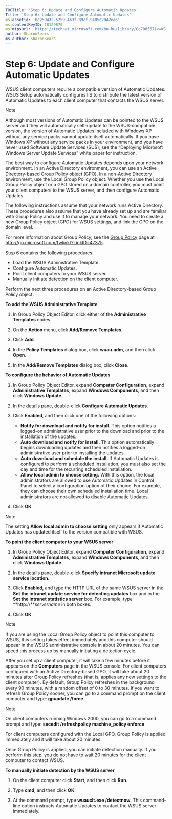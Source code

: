 ```yaml
---
TOCTitle: 'Step 6: Update and Configure Automatic Updates'
Title: 'Step 6: Update and Configure Automatic Updates'
ms:assetid: 'be259432-5259-463f-89cf-9485c2042ea6'
ms:contentKeyID: 18129870
ms:mtpsurl: 'https://technet.microsoft.com/hu-hu/library/Cc708567(v=WS.10)'
author: SharonSears
ms.author: SharonSears
---
```


Step 6: Update and Configure Automatic Updates
==============================================

WSUS client computers require a compatible version of Automatic Updates. WSUS Setup automatically configures IIS to distribute the latest version of Automatic Updates to each client computer that contacts the WSUS server.

> [!Note]  
> Although most versions of Automatic Updates can be pointed to the WSUS server and they will automatically self-update to the WSUS-compatible version, the version of Automatic Updates included with Windows XP without any service packs cannot update itself automatically. If you have Windows XP without any service packs in your environment, and you have never used Software Update Services (SUS), see the “Deploying Microsoft Windows Server Update Services” white paper for instruction. 

The best way to configure Automatic Updates depends upon your network environment. In an Active Directory environment, you can use an Active Directory-based Group Policy object (GPO). In a non-Active Directory environment, use the Local Group Policy object. Whether you use the Local Group Policy object or a GPO stored on a domain controller, you must point your client computers to the WSUS server, and then configure Automatic Updates.

The following instructions assume that your network runs Active Directory. These procedures also assume that you have already set up and are familiar with Group Policy and use it to manage your network. You need to create a new Group Policy object (GPO) for WSUS settings, and link the GPO on the domain level.

For more information about Group Policy, see the [Group Policy](http://go.microsoft.com/fwlink/?linkid=47375) page at http://go.microsoft.com/fwlink/?LinkID=47375.

Step 6 contains the following procedures:

-   Load the WSUS Administrative Template.
-   Configure Automatic Updates.
-   Point client computers to your WSUS server.
-   Manually initiate detection on the client computer.

Perform the next three procedures on an Active Directory-based Group Policy object.

**To add the WSUS Administrative Template**
1.  In Group Policy Object Editor, click either of the **Administrative Templates** nodes.

2.  On the **Action** menu, click **Add/Remove Templates**.

3.  Click **Add**.

4.  In the **Policy Templates** dialog box, click **wuau.adm**, and then click **Open**.

5.  In the **Add/Remove Templates** dialog box, click **Close**.

**To configure the behavior of Automatic Updates**
1.  In Group Policy Object Editor, expand **Computer Configuration**, expand **Administrative Templates**, expand **Windows Components**, and then click **Windows Update**.

2.  In the details pane, double-click **Configure Automatic Updates**.

3.  Click **Enabled**, and then click one of the following options:

    -   **Notify for download and notify for install.** This option notifies a logged-on administrative user prior to the download and prior to the installation of the updates.
    -   **Auto download and notify for install.** This option automatically begins downloading updates and then notifies a logged-on administrative user prior to installing the updates.
    -   **Auto download and schedule the install.** If Automatic Updates is configured to perform a scheduled installation, you must also set the day and time for the recurring scheduled installation.
    -   **Allow local admin to choose setting.** With this option, the local administrators are allowed to use Automatic Updates in Control Panel to select a configuration option of their choice. For example, they can choose their own scheduled installation time. Local administrators are not allowed to disable Automatic Updates.

4.  Click **OK**.

> [!Note]  
> The setting **Allow local admin to choose setting** only appears if Automatic Updates has updated itself to the version compatible with WSUS. 

**To point the client computer to your WSUS server**
1.  In Group Policy Object Editor, expand **Computer Configuration**, expand **Administrative Templates**, expand **Windows Components**, and then click **Windows Update**.

2.  In the details pane, double-click **Specify intranet Microsoft update service location**.

3.  Click **Enabled**, and type the HTTP URL of the same WSUS server in the **Set the intranet update service for detecting updates** box and in the **Set the intranet statistics server** box. For example, type **http://***servername* in both boxes.

4.  Click **OK**.

> [!Note]  
> If you are using the Local Group Policy object to point this computer to WSUS, this setting takes effect immediately and this computer should appear in the WSUS administrative console in about 20 minutes. You can speed this process up by manually initiating a detection cycle. 

After you set up a client computer, it will take a few minutes before it appears on the **Computers** page in the WSUS console. For client computers configured with an Active Directory-based GPO, it will take about 20 minutes after Group Policy refreshes (that is, applies any new settings to the client computer). By default, Group Policy refreshes in the background every 90 minutes, with a random offset of 0 to 30 minutes. If you want to refresh Group Policy sooner, you can go to a command prompt on the client computer and type: **gpupdate /force**.

> [!Note]  
> On client computers running Windows 2000, you can go to a command prompt and type: **secedit /refreshpolicy machine\_policy enforce** 

For client computers configured with the Local GPO, Group Policy is applied immediately and it will take about 20 minutes.

Once Group Policy is applied, you can initiate detection manually. If you perform this step, you do not have to wait 20 minutes for the client computer to contact WSUS.

**To manually initiate detection by the WSUS server**
1.  On the client computer click **Start**, and then click **Run**.

2.  Type **cmd**, and then click **OK**.

3.  At the command prompt, type **wuauclt.exe /detectnow**. This command-line option instructs Automatic Updates to contact the WSUS server immediately.
